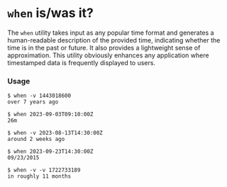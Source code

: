 # `when` is/was it?
The `when` utility takes input as any popular time format and generates a human-readable description of the provided time, indicating whether the time is in the past or future. It also provides a lightweight sense of approximation. This utility obviously enhances any application where timestamped data is frequently displayed to users.

### Usage

```
$ when -v 1443018600
over 7 years ago

$ when 2023-09-03T09:10:00Z
26m

$ when -v 2023-08-13T14:30:00Z
around 2 weeks ago

$ when 2023-09-23T14:30:00Z
09/23/2015

$ when -v -v 1722733189
in roughly 11 months
```